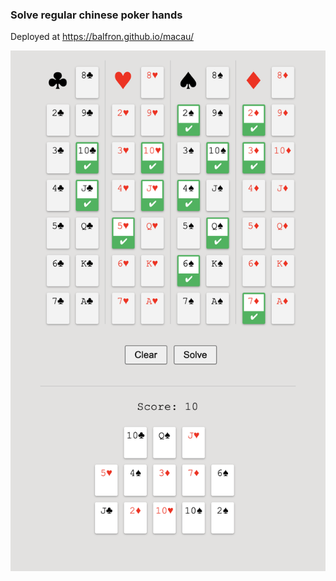 ### Solve regular chinese poker hands

Deployed at https://balfron.github.io/macau/

![Demo image](./demo.png)
